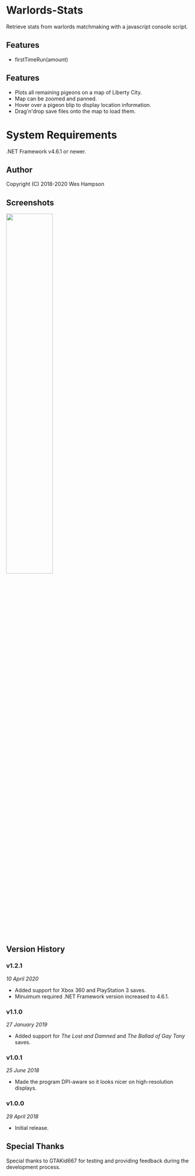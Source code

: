 # Warlords-Stats
Retrieve stats from warlords matchmaking with a javascript console script.


## Features
- firstTimeRun(amount)

## Features
- Plots all remaining pigeons on a map of Liberty City.
- Map can be zoomed and panned.
- Hover over a pigeon blip to display location information.
- Drag'n'drop save files onto the map to load them.

# System Requirements
.NET Framework v4.6.1 or newer.

## Author
Copyright (C) 2018-2020 Wes Hampson

## Screenshots
<img src="https://i.imgur.com/ZfxgLwk.png" width="50%" height="50%" />

## Version History
### v1.2.1
*10 April 2020*  
* Added support for Xbox 360 and PlayStation 3 saves.
* Minuimum required .NET Framework version increased to 4.6.1.

### v1.1.0
*27 January 2019*  
* Added support for *The Lost and Damned* and *The Ballad of Gay Tony* saves.

### v1.0.1
*25 June 2018*  
* Made the program DPI-aware so it looks nicer on high-resolution displays.

### v1.0.0
*29 April 2018*  
* Initial release.


## Special Thanks
Special thanks to GTAKid667 for testing and providing feedback during the
development process.
